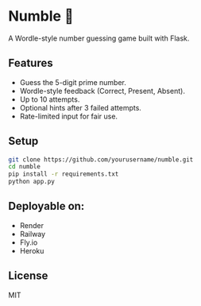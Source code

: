 # Numble 🎯

A Wordle-style number guessing game built with Flask.

## Features

- Guess the 5-digit prime number.
- Wordle-style feedback (Correct, Present, Absent).
- Up to 10 attempts.
- Optional hints after 3 failed attempts.
- Rate-limited input for fair use.

## Setup

```bash
git clone https://github.com/yourusername/numble.git
cd numble
pip install -r requirements.txt
python app.py
```

## Deployable on:
- Render
- Railway
- Fly.io
- Heroku

## License

MIT
